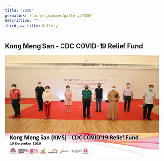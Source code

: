 ```yaml
---
title: "2020"
permalink: /our-programmes/gallery/2020/
description: ""
third_nav_title: Gallery
---
```

## Kong Meng San - CDC COVID-19 Relief Fund
![kms cdc crf](/images/Common%20Flagship%20Progs/KMS%20CDC%20photo.png)
